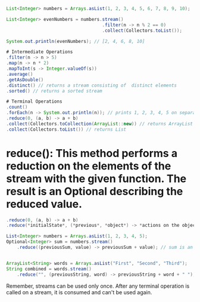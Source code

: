 ```java
List<Integer> numbers = Arrays.asList(1, 2, 3, 4, 5, 6, 7, 8, 9, 10);

List<Integer> evenNumbers = numbers.stream()
                                    .filter(n -> n % 2 == 0)
                                    .collect(Collectors.toList());

System.out.println(evenNumbers); // [2, 4, 6, 8, 10]
```
```java
# Intermediate Operations
.filter(n -> n > 5)
.map(n -> n * 2)
.mapToInt(s -> Integer.valueOf(s))
.average()
.getAsDouble()
.distinct() // returns a stream consisting of  distinct elements 
.sorted() // returns a sorted stream

# Terminal Operations
.count()
.forEach(n -> System.out.println(n)); // prints 1, 2, 3, 4, 5 on separate lines
.reduce(0, (a, b) -> a + b)
.collect(Collectors.toCollection(ArrayList::new)) // returns ArrayList
.collect(Collectors.toList()) // returns List
```

# reduce(): This method performs a reduction on the elements of the stream with the given function. The result is an Optional describing the reduced value.
```java
.reduce(0, (a, b) -> a + b)
.reduce(*initialState*, (*previous*, *object*) -> *actions on the object*).

List<Integer> numbers = Arrays.asList(1, 2, 3, 4, 5);
Optional<Integer> sum = numbers.stream()
    .reduce((previousSum, value) -> previousSum + value); // sum is an Optional containing 15


ArrayList<String> words = Arrays.asList("First", "Second", "Third");
String combined = words.stream()
    .reduce("", (previousString, word) -> previousString + word + " "); // "First Second Third" 
```

Remember, streams can be used only once. After any terminal operation is called on a stream, it is consumed and can't be used again.